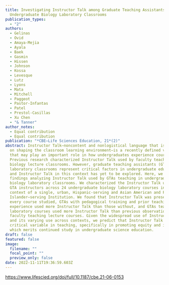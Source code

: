 ```yaml
---
title: Investigating Instructor Talk among Graduate Teaching Assistants in
  Undergraduate Biology Laboratory Classrooms
publication_types:
  - "2"
authors:
  - Gelinas
  - Ovid
  - Amaya-Mejia
  - Ayala
  - Baek
  - Gasmin
  - Hissen
  - Johnson
  - Kossa
  - Levesque
  - Lutz
  - Lyons
  - Mata
  - Mitchell
  - Paggeot
  - Pastor-Infantas
  - Patel
  - Prestol-Casillas
  - Xu Chen
  - "& Tanner"
author_notes:
  - Equal contribution
  - Equal contribution
publication: "*CBE—Life Sciences Education, 21*(2)"
abstract: Instructor Talk—noncontent and nonlogistical language that is focused
  on shaping the classroom learning environment—is a recently defined variable
  that may play an important role in how undergraduates experience courses.
  Previous research characterized Instructor Talk used by faculty teaching in
  biology lecture classrooms. However, graduate teaching assistants (GTAs) and
  laboratory classrooms represent critical factors in undergraduate education,
  and Instructor Talk in this context has yet to be explored. Here, we present
  findings analyzing Instructor Talk used by GTAs teaching in undergraduate
  biology laboratory classrooms. We characterized the Instructor Talk used by 22
  GTA instructors across 24 undergraduate biology laboratory courses in the
  context of a single, urban, Hispanic-serving and Asian American and Pacific
  Islander–serving Institution. We found that Instructor Talk was present in
  every course studied, GTAs with pedagogical training and prior teaching
  experience used more Instructor Talk than those without, and GTAs teaching
  laboratory courses used more Instructor Talk than previous observations of
  faculty teaching lecture courses. Given the widespread use of Instructor Talk
  and its varying use across contexts, we predict that Instructor Talk may be a
  critical variable in teaching, specifically in promoting equity and inclusion,
  which merits continued study in undergraduate science education.
draft: false
featured: false
image:
  filename: ""
  focal_point: ""
  preview_only: false
date: 2022-11-11T19:36:59.603Z
---
```

<https://www.lifescied.org/doi/full/10.1187/cbe.21-06-0153>